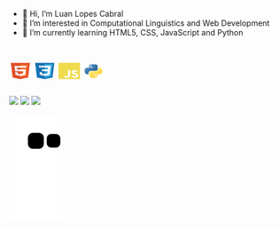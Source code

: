 - 👋 Hi, I’m Luan Lopes Cabral
- 👀 I’m interested in Computational Linguistics and Web Development
- 🌱 I’m currently learning HTML5, CSS, JavaScript and Python
</div>
  
  ##
 
<div> 
 
<div 
<div style="display: inline_block"><br>
<img align="center" alt="Luan-HTML" height="30" width="40" src="https://raw.githubusercontent.com/devicons/devicon/master/icons/html5/html5-original.svg">
<img align="center" alt="Luan-CSS" height="30" width="40" src="https://raw.githubusercontent.com/devicons/devicon/master/icons/css3/css3-original.svg">
<img align="center" alt="Rafa-Js" height="30" width="40" src="https://raw.githubusercontent.com/devicons/devicon/master/icons/javascript/javascript-plain.svg">
<img align="center" alt="Luan-Python" height="30" width="40" src="https://raw.githubusercontent.com/devicons/devicon/master/icons/python/python-original.svg">
</div>

</div>
  
  ##
 
<div> 
<div 
<a href="https://instagram.com/iamluau" target="_blank"><img src="https://img.shields.io/badge/-Instagram-%23E4405F?style=for-the-badge&logo=instagram&logoColor=white" target="_blank"></a>
<a href = "mailto:luankabral1504@gmail.com"><img src="https://img.shields.io/badge/-Gmail-%23333?style=for-the-badge&logo=gmail&logoColor=white" target="_blank"></a>
<a href="https://www.linkedin.com/in/luan-lopes-cabral-66b416244/" target="_blank"><img src="https://img.shields.io/badge/-LinkedIn-%230077B5?style=for-the-badge&logo=linkedin&logoColor=white" target="_blank"></a>
</div>

![Snake animation](https://github.com/rafaballerini/rafaballerini/blob/output/github-contribution-grid-snake.svg)
<!---
lulkabral/lulkabral is a ✨ special ✨ repository because its `README.md` (this file) appears on your GitHub profile.
You can click the Preview link to take a look at your changes.
--->
 
